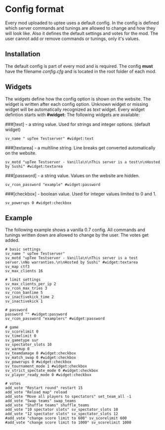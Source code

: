 Config format
=============
Every mod uploaded to uptee uses a default config. In the config is defined which server commands and tunings are allowed to change and how they will look like. Also it defines the default settings and votes for the mod.
The user cannot add or remove commands or tunings, only it's values.

Installation
------------
The default config is part of every mod and is required. The config __must__ have the filename _config.cfg_ and is located in the root folder of each mod.

Widgets
-------
The widgets define how the config option is shown on the website. The widget is written after each config option.
Unknown widget or missing widget will be automatically recognized as _text_ widget.
Every widget defintion starts with __#widget:__
The following widgets are available:

###[text] - a string value. Used for strings and integer options. (default widget)    
```
sv_name " upTee Testserver" #widget:text
```
###[textarea] - a multiline string. Line breaks get converted automatically on the website.    
```
sv_motd "upTee Testserver - Vanilla\n\nThis server is a test\n\nHosted by Sushi" #widget:textarea
```
###[password] - a string value. Values on the website are hidden.    
```
sv_rcon_password "example" #widget:password
```
###[checkbox] - boolean value. Used for integer values limited to 0 and 1.    
```
sv_powerups 0 #widget:checkbox
```

Example
-------
The following example shows a vanilla 0.7 config. All commands and tunings written down are allowed to change by the user. The votes get added.
```
# basic settings
sv_name " upTee Testserver"
sv_motd "upTee Testserver - Vanilla\n\nThis server is a test server.\nNo warranties.\n\nHosted by Sushi" #widget:textarea
sv_map ctf3
sv_max_clients 16

# limit settings
sv_max_clients_per_ip 2
sv_rcon_max_tries 3
sv_rcon_bantime 5
sv_inactivekick_time 2
sv_inactivekick 1

# password
password "" #widget:password
sv_rcon_password "examplerc" #widget:password

# game
sv_scorelimit 0
sv_timelimit 0
sv_gametype sur
sv_spectator_slots 10
sv_warmup 0
sv_teamdamage 0 #widget:checkbox
sv_match_swap 0 #widget:checkbox
sv_powerups 0 #widget:checkbox
sv_tournament_mode 1 #widget:checkbox
sv_strict_spectate_mode 0 #widget:checkbox
sv_player_ready_mode 0 #widget:checkbox

# votes
add_vote "Restart round" restart 15
add_vote "Reload map" reload
add_vote "Move all players to spectators" set_team_all -1
add_vote "Swap teams" swap_teams
add_vote "Shuffle teams" shuffle_teams
add_vote "10 spectator slots" sv_spectator_slots 10
add_vote "12 spectator slots" sv_spectator_slots 12
#add_vote "change score limit to 600" sv_scorelimit 600
#add_vote "change score limit to 1000" sv_scorelimit 1000

```
